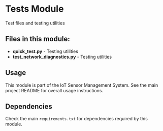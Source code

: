 # Tests Module

Test files and testing utilities

## Files in this module:

- **quick_test.py** - Testing utilities
- **test_network_diagnostics.py** - Testing utilities

## Usage

This module is part of the IoT Sensor Management System. See the main project README for overall usage instructions.

## Dependencies

Check the main `requirements.txt` for dependencies required by this module.
